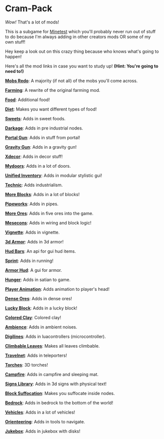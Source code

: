 # Cram-Pack

_Wow!_ That's a lot of mods!

This is a subgame for [Minetest](http://www.minetest.net/) which you'll probably never run out of stuff to do because I'm always adding in other creators mods OR some of my own stuff!

Hey keep a look out on this crazy thing because who knows what's going to happen!

Here's all the mod links in case you want to study up! __(Hint: You're going to need to!)__

__[Mobs Redo](https://forum.minetest.net/viewtopic.php?t=9917)__: A majority (if not all) of the mobs you'll come across.

__[Farming](https://forum.minetest.net/viewtopic.php?t=9019)__: A rewrite of the original farming mod.

__[Food](https://forum.minetest.net/viewtopic.php?f=11&t=2960)__: Additional food!

__[Diet](https://forum.minetest.net/viewtopic.php?id=9051)__: Makes you want different types of food!

__[Sweets](https://forum.minetest.net/viewtopic.php?id=9039)__: Adds in sweet foods.

__[Darkage](https://forum.minetest.net/viewtopic.php?f=11&t=3213)__: Adds in pre industrial nodes.

__[Portal Gun](https://forum.minetest.net/viewtopic.php?f=9&t=12772)__: Adds in stuff from portal!

__[Gravity Gun](https://forum.minetest.net/viewtopic.php?f=9&t=14056)__: Adds in a gravity gun!

__[Xdecor](https://forum.minetest.net/viewtopic.php?f=11&t=12534)__: Adds in decor stuff!

__[Mydoors](https://forum.minetest.net/viewtopic.php?f=11&t=10626)__: Adds in a lot of doors.

__[Unified Inventory](https://forum.minetest.net/viewtopic.php?t=3933)__: Adds in modular stylistic gui!

__[Technic](https://forum.minetest.net/viewtopic.php?f=11&t=2538)__: Adds industrialism.

__[More Blocks](https://forum.minetest.net/viewtopic.php?f=11&t=509)__: Adds in a lot of blocks!

__[Pipeworks](https://forum.minetest.net/viewtopic.php?f=11&t=2155)__: Adds in pipes.

__[More Ores](https://forum.minetest.net/viewtopic.php?id=549)__: Adds in five ores into the game.

__[Mesecons](https://forum.minetest.net/viewtopic.php?f=11&t=628)__: Adds in wiring and block logic!

__[Vignette](https://forum.minetest.net/viewtopic.php?t=14903)__: Adds in vignette.

__[3d Armor](https://forum.minetest.net/viewtopic.php?t=4654)__: Adds in 3d armor!

__[Hud Bars](https://forum.minetest.net/viewtopic.php?f=11&t=11153)__: An api for gui hud items.

__[Sprint](https://forum.minetest.net/viewtopic.php?f=11&t=9650)__: Adds in running!

__[Armor Hud](https://forum.minetest.net/viewtopic.php?f=9&t=11337)__: A gui for armor.

__[Hunger](https://forum.minetest.net/viewtopic.php?f=11&t=11336)__: Adds in satian to game.

__[Player Animation](https://forum.minetest.net/viewtopic.php?t=12189)__: Adds animation to player's head!

__[Dense Ores](https://forum.minetest.net/viewtopic.php?f=11&t=10373)__: Adds in dense ores!

__[Lucky Block](https://forum.minetest.net/viewtopic.php?f=11&t=13284)__: Adds in a lucky block!

__[Colored Clay](https://forum.minetest.net/viewtopic.php?f=11&t=15651)__: Colored clay!

__[Ambience](https://forum.minetest.net/viewtopic.php?f=11&t=2807)__: Adds in ambient noises.

__[Digilines](https://forum.minetest.net/viewtopic.php?f=11&t=5263)__: Adds in luacontrollers (microcontroller).

__[Climbable Leaves](https://forum.minetest.net/viewtopic.php?f=11&t=15679)__: Makes all leaves climbable.

__[Travelnet](https://forum.minetest.net/viewtopic.php?t=4877)__: Adds in teleporters!

__[Torches](https://forum.minetest.net/viewtopic.php?f=11&t=14359)__: 3D torches!

__[Campfire](https://forum.minetest.net/viewtopic.php?f=11&t=10569)__: Adds in campfire and sleeping mat.

__[Signs Library](https://forum.minetest.net/viewtopic.php?t=13762)__: Adds in 3d signs with physical text!

__[Block Suffocation](https://forum.minetest.net/viewtopic.php?f=11&t=15304)__: Makes you suffocate inside nodes.

__[Bedrock](https://forum.minetest.net/viewtopic.php?f=11&t=11271)__: Adds in bedrock to the bottom of the world!

__[Vehicles](https://forum.minetest.net/viewtopic.php?f=9&t=15610)__: Adds in a lot of vehicles!

__[Orienteering](https://forum.minetest.net/viewtopic.php?f=9&t=15247)__: Adds in tools to navigate.

__[Jukebox](https://forum.minetest.net/viewtopic.php?f=9&t=9485)__: Adds in jukebox with disks!